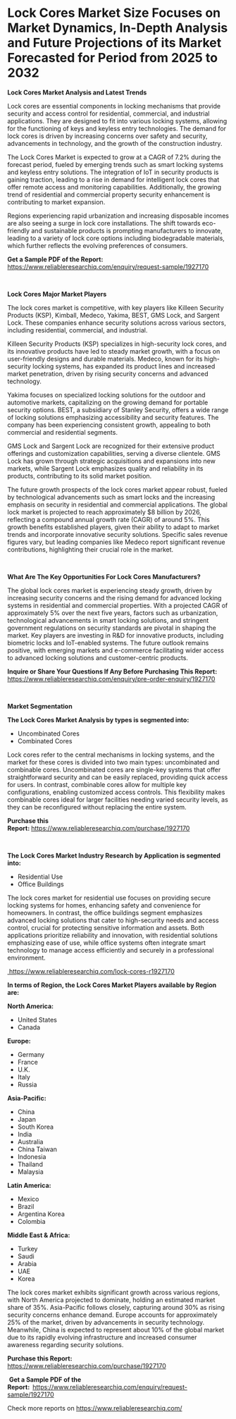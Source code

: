 <p><h1>Lock Cores Market Size Focuses on Market Dynamics, In-Depth Analysis and Future Projections of its Market Forecasted for Period from 2025 to 2032</h1></p><p><strong>Lock Cores Market Analysis and Latest Trends</strong></p>
<p><p>Lock cores are essential components in locking mechanisms that provide security and access control for residential, commercial, and industrial applications. They are designed to fit into various locking systems, allowing for the functioning of keys and keyless entry technologies. The demand for lock cores is driven by increasing concerns over safety and security, advancements in technology, and the growth of the construction industry.</p><p>The Lock Cores Market is expected to grow at a CAGR of 7.2% during the forecast period, fueled by emerging trends such as smart locking systems and keyless entry solutions. The integration of IoT in security products is gaining traction, leading to a rise in demand for intelligent lock cores that offer remote access and monitoring capabilities. Additionally, the growing trend of residential and commercial property security enhancement is contributing to market expansion. </p><p>Regions experiencing rapid urbanization and increasing disposable incomes are also seeing a surge in lock core installations. The shift towards eco-friendly and sustainable products is prompting manufacturers to innovate, leading to a variety of lock core options including biodegradable materials, which further reflects the evolving preferences of consumers.</p></p>
<p><strong>Get a Sample PDF of the Report:&nbsp;</strong> <a href="https://www.reliableresearchiq.com/enquiry/request-sample/1927170?utm_campaign=1876&utm_medium=2&utm_source=Github&utm_content=ia&utm_term=15012025&utm_id=lock-cores">https://www.reliableresearchiq.com/enquiry/request-sample/1927170</a></p>
<p>&nbsp;</p>
<p><strong>Lock Cores Major Market Players</strong></p>
<p><p>The lock cores market is competitive, with key players like Killeen Security Products (KSP), Kimball, Medeco, Yakima, BEST, GMS Lock, and Sargent Lock. These companies enhance security solutions across various sectors, including residential, commercial, and industrial.</p><p>Killeen Security Products (KSP) specializes in high-security lock cores, and its innovative products have led to steady market growth, with a focus on user-friendly designs and durable materials. Medeco, known for its high-security locking systems, has expanded its product lines and increased market penetration, driven by rising security concerns and advanced technology.</p><p>Yakima focuses on specialized locking solutions for the outdoor and automotive markets, capitalizing on the growing demand for portable security options. BEST, a subsidiary of Stanley Security, offers a wide range of locking solutions emphasizing accessibility and security features. The company has been experiencing consistent growth, appealing to both commercial and residential segments.</p><p>GMS Lock and Sargent Lock are recognized for their extensive product offerings and customization capabilities, serving a diverse clientele. GMS Lock has grown through strategic acquisitions and expansions into new markets, while Sargent Lock emphasizes quality and reliability in its products, contributing to its solid market position.</p><p>The future growth prospects of the lock cores market appear robust, fueled by technological advancements such as smart locks and the increasing emphasis on security in residential and commercial applications. The global lock market is projected to reach approximately $8 billion by 2026, reflecting a compound annual growth rate (CAGR) of around 5%. This growth benefits established players, given their ability to adapt to market trends and incorporate innovative security solutions. Specific sales revenue figures vary, but leading companies like Medeco report significant revenue contributions, highlighting their crucial role in the market.</p></p>
<p>&nbsp;</p>
<p><strong>What Are The Key Opportunities For Lock Cores Manufacturers?</strong></p>
<p><p>The global lock cores market is experiencing steady growth, driven by increasing security concerns and the rising demand for advanced locking systems in residential and commercial properties. With a projected CAGR of approximately 5% over the next five years, factors such as urbanization, technological advancements in smart locking solutions, and stringent government regulations on security standards are pivotal in shaping the market. Key players are investing in R&D for innovative products, including biometric locks and IoT-enabled systems. The future outlook remains positive, with emerging markets and e-commerce facilitating wider access to advanced locking solutions and customer-centric products.</p></p>
<p><strong>Inquire or Share Your Questions If Any Before Purchasing This Report:</strong> <a href="https://www.reliableresearchiq.com/enquiry/pre-order-enquiry/1927170?utm_campaign=1876&utm_medium=2&utm_source=Github&utm_content=ia&utm_term=15012025&utm_id=lock-cores">https://www.reliableresearchiq.com/enquiry/pre-order-enquiry/1927170</a></p>
<p>&nbsp;</p>
<p><strong>Market Segmentation</strong></p>
<p><strong>The Lock Cores Market Analysis by types is segmented into:</strong></p>
<p><ul><li>Uncombinated Cores</li><li>Combinated Cores</li></ul></p>
<p><p>Lock cores refer to the central mechanisms in locking systems, and the market for these cores is divided into two main types: uncombinated and combinable cores. Uncombinated cores are single-key systems that offer straightforward security and can be easily replaced, providing quick access for users. In contrast, combinable cores allow for multiple key configurations, enabling customized access controls. This flexibility makes combinable cores ideal for larger facilities needing varied security levels, as they can be reconfigured without replacing the entire system.</p></p>
<p><strong>Purchase this Report:&nbsp;</strong><a href="https://www.reliableresearchiq.com/purchase/1927170?utm_campaign=1876&utm_medium=2&utm_source=Github&utm_content=ia&utm_term=15012025&utm_id=lock-cores">https://www.reliableresearchiq.com/purchase/1927170</a></p>
<p>&nbsp;</p>
<p><strong>The Lock Cores Market Industry Research by Application is segmented into:</strong></p>
<p><ul><li>Residential Use</li><li>Office Buildings</li></ul></p>
<p><p>The lock cores market for residential use focuses on providing secure locking systems for homes, enhancing safety and convenience for homeowners. In contrast, the office buildings segment emphasizes advanced locking solutions that cater to high-security needs and access control, crucial for protecting sensitive information and assets. Both applications prioritize reliability and innovation, with residential solutions emphasizing ease of use, while office systems often integrate smart technology to manage access efficiently and securely in a professional environment.</p></p>
<p><a href="https://www.reliableresearchiq.com/lock-cores-r1927170?utm_campaign=1876&utm_medium=2&utm_source=Github&utm_content=ia&utm_term=15012025&utm_id=lock-cores">&nbsp;https://www.reliableresearchiq.com/lock-cores-r1927170</a></p>
<p><strong>In terms of Region, the Lock Cores Market Players available by Region are:</strong></p>
<p>
    <p> <strong> North America: </strong>
        <ul>
            <li>United States</li>
            <li>Canada</li>
        </ul>
        </p> 
    <p> <strong> Europe: </strong>
        <ul>
            <li>Germany</li>
            <li>France</li>
            <li>U.K.</li>
            <li>Italy</li>
            <li>Russia</li>
        </ul>
        </p> 
    <p> <strong> Asia-Pacific: </strong>
        <ul>
            <li>China</li>
            <li>Japan</li>
            <li>South Korea</li>
            <li>India</li>
            <li>Australia</li>
            <li>China Taiwan</li>
            <li>Indonesia</li>
            <li>Thailand</li>
            <li>Malaysia</li>
        </ul>
        </p> 
    <p> <strong> Latin America: </strong>
        <ul>
            <li>Mexico</li>
            <li>Brazil</li>
            <li>Argentina Korea</li>
            <li>Colombia</li>
        </ul>
        </p> 
    <p> <strong> Middle East & Africa: </strong>
        <ul>
            <li>Turkey</li>
            <li>Saudi</li>
            <li>Arabia</li>
            <li>UAE</li>
            <li>Korea</li>
        </ul>
    </p>
    </p>
<p><p>The lock cores market exhibits significant growth across various regions, with North America projected to dominate, holding an estimated market share of 35%. Asia-Pacific follows closely, capturing around 30% as rising security concerns enhance demand. Europe accounts for approximately 25% of the market, driven by advancements in security technology. Meanwhile, China is expected to represent about 10% of the global market due to its rapidly evolving infrastructure and increased consumer awareness regarding security solutions.</p></p>
<p><strong>Purchase this Report: </strong><a href="https://www.reliableresearchiq.com/purchase/1927170?utm_campaign=1876&utm_medium=2&utm_source=Github&utm_content=ia&utm_term=15012025&utm_id=lock-cores">https://www.reliableresearchiq.com/purchase/1927170</a></p>
<p>&nbsp;<strong>Get a Sample PDF of the Report:&nbsp;&nbsp;</strong><a href="https://www.reliableresearchiq.com/enquiry/request-sample/1927170?utm_campaign=1876&utm_medium=2&utm_source=Github&utm_content=ia&utm_term=15012025&utm_id=lock-cores">https://www.reliableresearchiq.com/enquiry/request-sample/1927170</a></p>
<p><strong></strong></p>
<p>Check more reports on <a href="https://www.reliableresearchiq.com/?utm_campaign=1876&utm_medium=2&utm_source=Github&utm_content=ia&utm_term=15012025&utm_id=lock-cores">https://www.reliableresearchiq.com/</a></p>